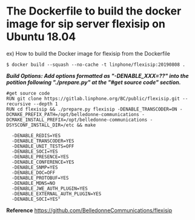 # The Dockerfile to build the docker image for sip server flexisip on Ubuntu 18.04

ex) How to build the Docker image for flexisip from the Dockerfile
```
$ docker build --squash --no-cache -t linphone/flexisip:20190808 .
```

***Build Options: Add options formatted as "-DENABLE_XXX=??" into the potition following "./prepare.py" at the "#get source code" section.***
```
#get source code
RUN git clone https://gitlab.linphone.org/BC/public/flexisip.git --recursive --depth 1
RUN cd flexisip && ./prepare.py flexisip -DENABLE_TRANSCODER=ON -DCMAKE_PREFIX_PATH=/opt/belledonne-communications -DCMAKE_INSTALL_PREFIX=/opt/belledonne-communications -DSYSCONF_INSTALL_DIR=/etc && make
```
```
  -DENABLE_REDIS=YES 
  -DENABLE_TRANSCODER=YES 
  -DENABLE_UNIT_TESTS=OFF 
  -DENABLE_SOCI=YES 
  -DENABLE_PRESENCE=YES 
  -DENABLE_CONFERENCE=YES 
  -DENABLE_SNMP=YES 
  -DENABLE_DOC=OFF 
  -DENABLE_PROTOBUF=YES 
  -DENABLE_MDNS=NO 
  -DENABLE_JWE_AUTH_PLUGIN=YES 
  -DENABLE_EXTERNAL_AUTH_PLUGIN=YES 
  -DENABLE_SOCI=YES"
```
**Reference**
https://github.com/BelledonneCommunications/flexisip
